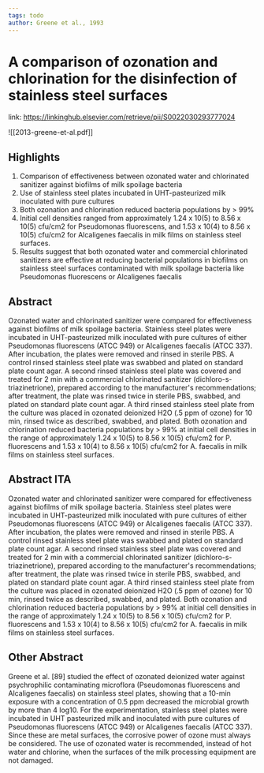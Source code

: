 ```yaml
---
tags: todo
author: Greene et al., 1993
---
```


# A comparison of ozonation and chlorination for the disinfection of stainless steel surfaces

link: https://linkinghub.elsevier.com/retrieve/pii/S0022030293777024

![[2013-greene-et-al.pdf]]

## Highlights

1. Comparison of effectiveness between ozonated water and chlorinated sanitizer against biofilms of milk spoilage bacteria
2. Use of stainless steel plates incubated in UHT-pasteurized milk inoculated with pure cultures
3. Both ozonation and chlorination reduced bacteria populations by > 99%
4. Initial cell densities ranged from approximately 1.24 x 10(5) to 8.56 x 10(5) cfu/cm2 for Pseudomonas fluorescens, and 1.53 x 10(4) to 8.56 x 10(5) cfu/cm2 for Alcaligenes faecalis in milk films on stainless steel surfaces.
5. Results suggest that both ozonated water and commercial chlorinated sanitizers are effective at reducing bacterial populations in biofilms on stainless steel surfaces contaminated with milk spoilage bacteria like Pseudomonas fluorescens or Alcaligenes faecalis

## Abstract

Ozonated water and chlorinated sanitizer were compared for effectiveness against biofilms of milk spoilage bacteria. Stainless steel plates were incubated in UHT-pasteurized milk inoculated with pure cultures of either Pseudomonas fluorescens (ATCC 949) or Alcaligenes faecalis (ATCC 337). After incubation, the plates were removed and rinsed in sterile PBS. A control rinsed stainless steel plate was swabbed and plated on standard plate count agar. A second rinsed stainless steel plate was covered and treated for 2 min with a commercial chlorinated sanitizer (dichloro-s-triazinetrione), prepared according to the manufacturer's recommendations; after treatment, the plate was rinsed twice in sterile PBS, swabbed, and plated on standard plate count agar. A third rinsed stainless steel plate from the culture was placed in ozonated deionized H2O (.5 ppm of ozone) for 10 min, rinsed twice as described, swabbed, and plated. Both ozonation and chlorination reduced bacteria populations by > 99% at initial cell densities in the range of approximately 1.24 x 10(5) to 8.56 x 10(5) cfu/cm2 for P. fluorescens and 1.53 x 10(4) to 8.56 x 10(5) cfu/cm2 for A. faecalis in milk films on stainless steel surfaces.

## Abstract ITA

Ozonated water and chlorinated sanitizer were compared for effectiveness against biofilms of milk spoilage bacteria. Stainless steel plates were incubated in UHT-pasteurized milk inoculated with pure cultures of either Pseudomonas fluorescens (ATCC 949) or Alcaligenes faecalis (ATCC 337). After incubation, the plates were removed and rinsed in sterile PBS. A control rinsed stainless steel plate was swabbed and plated on standard plate count agar. A second rinsed stainless steel plate was covered and treated for 2 min with a commercial chlorinated sanitizer (dichloro-s-triazinetrione), prepared according to the manufacturer's recommendations; after treatment, the plate was rinsed twice in sterile PBS, swabbed, and plated on standard plate count agar. A third rinsed stainless steel plate from the culture was placed in ozonated deionized H2O (.5 ppm of ozone) for 10 min, rinsed twice as described, swabbed, and plated. Both ozonation and chlorination reduced bacteria populations by > 99% at initial cell densities in the range of approximately 1.24 x 10(5) to 8.56 x 10(5) cfu/cm2 for P. fluorescens and 1.53 x 10(4) to 8.56 x 10(5) cfu/cm2 for A. faecalis in milk films on stainless steel surfaces.

## Other Abstract

Greene et al. [89] studied the effect of ozonated deionized water against psychrophilic
contaminating microflora (Pseudomonas fluorescens and Alcaligenes faecalis) on stainless steel
plates, showing that a 10-min exposure with a concentration of 0.5 ppm decreased the
microbial growth by more than 4 log10. For the experimentation, stainless steel plates were
incubated in UHT pasteurized milk and inoculated with pure cultures of Pseudomonas
fluorescens (ATCC 949) or Alcaligenes faecalis (ATCC 337). Since these are metal surfaces,
the corrosive power of ozone must always be considered. The use of ozonated water is
recommended, instead of hot water and chlorine, when the surfaces of the milk processing
equipment are not damaged. 